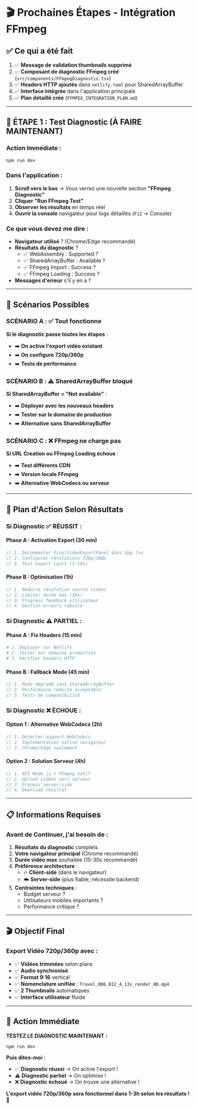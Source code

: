 # 🎬 Prochaines Étapes - Intégration FFmpeg

## ✅ **Ce qui a été fait**

1. ✅ **Message de validation thumbnails supprimé**
2. ✅ **Composant de diagnostic FFmpeg créé** (`src/components/FFmpegDiagnostic.tsx`)
3. ✅ **Headers HTTP ajoutés** dans `netlify.toml` pour SharedArrayBuffer
4. ✅ **Interface intégrée** dans l'application principale
5. ✅ **Plan détaillé créé** (`FFMPEG_INTEGRATION_PLAN.md`)

---

## 🔧 **ÉTAPE 1 : Test Diagnostic (À FAIRE MAINTENANT)**

### **Action Immédiate** :
```bash
npm run dev
```

### **Dans l'application** :
1. **Scroll vers le bas** → Vous verrez une nouvelle section **"FFmpeg Diagnostic"**
2. **Cliquer "Run FFmpeg Test"** 
3. **Observer les résultats** en temps réel
4. **Ouvrir la console** navigateur pour logs détaillés (`F12` → Console)

### **Ce que vous devez me dire** :
- **Navigateur utilisé** ? (Chrome/Edge recommandé)
- **Résultats du diagnostic** ?
  - ✅ WebAssembly : Supported ?
  - ✅ SharedArrayBuffer : Available ? 
  - ✅ FFmpeg Import : Success ?
  - ✅ FFmpeg Loading : Success ?
- **Messages d'erreur** s'il y en a ?

---

## 🎯 **Scénarios Possibles**

### **SCÉNARIO A : ✅ Tout fonctionne**
**Si le diagnostic passe toutes les étapes** :
- ➡️ **On active l'export vidéo existant**
- ➡️ **On configure 720p/360p**
- ➡️ **Tests de performance**

### **SCÉNARIO B : ⚠️ SharedArrayBuffer bloqué**  
**Si SharedArrayBuffer = "Not available"** :
- ➡️ **Déployer avec les nouveaux headers**
- ➡️ **Tester sur le domaine de production**
- ➡️ **Alternative sans SharedArrayBuffer**

### **SCÉNARIO C : ❌ FFmpeg ne charge pas**
**Si URL Creation ou FFmpeg Loading échoue** :
- ➡️ **Test différents CDN**
- ➡️ **Version locale FFmpeg**
- ➡️ **Alternative WebCodecs ou serveur**

---

## 🚀 **Plan d'Action Selon Résultats**

### **Si Diagnostic ✅ RÉUSSIT** :

#### **Phase A : Activation Export (30 min)**
```typescript
// 1. Décommenter FinalVideoExportPanel dans App.tsx
// 2. Configurer résolutions 720p/360p
// 3. Test export court (5-10s)
```

#### **Phase B : Optimisation (1h)**
```typescript  
// 1. Réduire résolution source vidéos
// 2. Limiter durée max (30s)
// 3. Progress feedback utilisateur
// 4. Gestion erreurs robuste
```

### **Si Diagnostic ⚠️ PARTIEL** :

#### **Phase A : Fix Headers (15 min)**
```bash
# 1. Déployer sur Netlify
# 2. Tester sur domaine production
# 3. Vérifier headers HTTP
```

#### **Phase B : Fallback Mode (45 min)**
```typescript
// 1. Mode dégradé sans SharedArrayBuffer
// 2. Performance réduite acceptable
// 3. Tests de compatibilité
```

### **Si Diagnostic ❌ ÉCHOUE** :

#### **Option 1 : Alternative WebCodecs (2h)**
```typescript
// 1. Détecter support WebCodecs
// 2. Implémentation native navigateur  
// 3. Chrome/Edge seulement
```

#### **Option 2 : Solution Serveur (4h)**
```typescript
// 1. API Node.js + FFmpeg natif
// 2. Upload vidéos vers serveur
// 3. Process server-side
// 4. Download résultat
```

---

## 📋 **Informations Requises**

### **Avant de Continuer, j'ai besoin de** :

1. **Résultats du diagnostic** complets
2. **Votre navigateur principal** (Chrome recommandé)
3. **Durée vidéo max** souhaitée (15-30s recommandé)
4. **Préférence architecture** :
   - 🔥 **Client-side** (dans le navigateur) 
   - ☁️ **Server-side** (plus fiable, nécessite backend)
5. **Contraintes techniques** :
   - Budget serveur ?
   - Utilisateurs mobiles importants ?
   - Performance critique ?

---

## 🎬 **Objectif Final**

### **Export Vidéo 720p/360p avec** :
- ✅ **Vidéos trimmées** selon plans
- ✅ **Audio synchronisé** 
- ✅ **Format 9:16** vertical
- ✅ **Nomenclature unifiée** : `Travel_006_012_4_13s_render_HD.mp4`
- ✅ **2 Thumbnails** automatiques
- ✅ **Interface utilisateur** fluide

---

## 🔄 **Action Immédiate**

**TESTEZ LE DIAGNOSTIC MAINTENANT :**

```bash
npm run dev
```

**Puis dites-moi :**
- ✅ **Diagnostic réussi** → On active l'export !
- ⚠️ **Diagnostic partiel** → On optimise !  
- ❌ **Diagnostic échoué** → On trouve une alternative !

**L'export vidéo 720p/360p sera fonctionnel dans 1-3h selon les résultats !** 🚀 